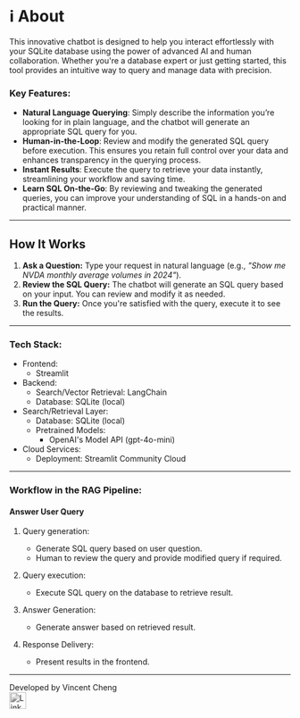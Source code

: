 # ℹ️ About

This innovative chatbot is designed to help you interact effortlessly with your SQLite database using the power of advanced AI and human collaboration. Whether you're a database expert or just getting started, this tool provides an intuitive way to query and manage data with precision.

### Key Features:

- **Natural Language Querying**: Simply describe the information you’re looking for in plain language, and the chatbot will generate an appropriate SQL query for you.
- **Human-in-the-Loop**: Review and modify the generated SQL query before execution. This ensures you retain full control over your data and enhances transparency in the querying process.
- **Instant Results**: Execute the query to retrieve your data instantly, streamlining your workflow and saving time.
- **Learn SQL On-the-Go**: By reviewing and tweaking the generated queries, you can improve your understanding of SQL in a hands-on and practical manner.

<!-- --- -->

<!-- ### <a href="https://finance-chatbot-vincent-cheng.streamlit.app/" target="_blank">Check SharePoint Chatbot/RAG Live</a> -->

---

## How It Works

1. **Ask a Question:** Type your request in natural language (e.g., _"Show me NVDA monthly average volumes in 2024"_).
2. **Review the SQL Query:** The chatbot will generate an SQL query based on your input. You can review and modify it as needed.
3. **Run the Query:** Once you're satisfied with the query, execute it to see the results.

---

### Tech Stack:

- Frontend:
  - Streamlit
- Backend:
  - Search/Vector Retrieval: LangChain
  - Database: SQLite (local)
- Search/Retrieval Layer:
  - Database: SQLite (local)
  - Pretrained Models:
    - OpenAI's Model API (gpt-4o-mini)
- Cloud Services:
  - Deployment: Streamlit Community Cloud

---

### Workflow in the RAG Pipeline:

#### Answer User Query

1. Query generation:

   - Generate SQL query based on user question.
   - Human to review the query and provide modified query if required.

2. Query execution:

   - Execute SQL query on the database to retrieve result.

3. Answer Generation:

   - Generate answer based on retrieved result.

4. Response Delivery:
   - Present results in the frontend.

---

Developed by Vincent Cheng  
<a href="https://www.linkedin.com/in/yun-sheng-cheng-86094a143/" target="_blank">
<img src="https://cdn-icons-png.flaticon.com/512/174/174857.png" alt="LinkedIn" style="height:30px; width:30px;filter: grayscale(100%);">
</a>
